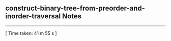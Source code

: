 <h2>construct-binary-tree-from-preorder-and-inorder-traversal Notes</h2><hr>[ Time taken: 41 m 55 s ]